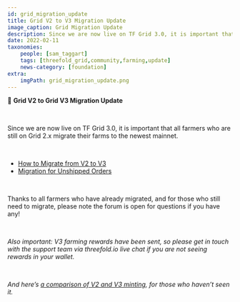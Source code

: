 ```yaml
---
id: grid_migration_update
title: Grid V2 to V3 Migration Update
image_caption: Grid Migration Update
description: Since we are now live on TF Grid 3.0, it is important that all farmers who are still on Grid 2.x migrate their farms to the newest mainnet.
date: 2022-02-11
taxonomies:
    people: [sam_taggart]
    tags: [threefold_grid,community,farming,update]
    news-category: [foundation]
extra:
    imgPath: grid_migration_update.png
---
```


🧳 **Grid V2 to Grid V3 Migration Update**

<br/>

Since we are now live on TF Grid 3.0, it is important that all farmers who are still on Grid 2.x migrate their farms to the newest mainnet.

<br/>

- [How to Migrate from V2 to V3](https://forum.threefold.io/t/farming-migration-grid-v2-v3/2143)
- [Migration for Unshipped Orders](https://forum.threefold.io/t/farming-migration-grid-v2-v3-open-unshipped-orders/2144)

<br/>

Thanks to all farmers who have already migrated, and for those who still need to migrate, please note the forum is open for questions if you have any!

<br/>

*Also important: V3 farming rewards have been sent, so please get in touch with the support team via threefold.io live chat if you are not seeing rewards in your wallet.*

<br/>

*And here’s [a comparison of V2 and V3 minting](https://forum.threefold.io/t/comparison-v2-vs-v3-minting/2122), for those who haven’t seen it.*